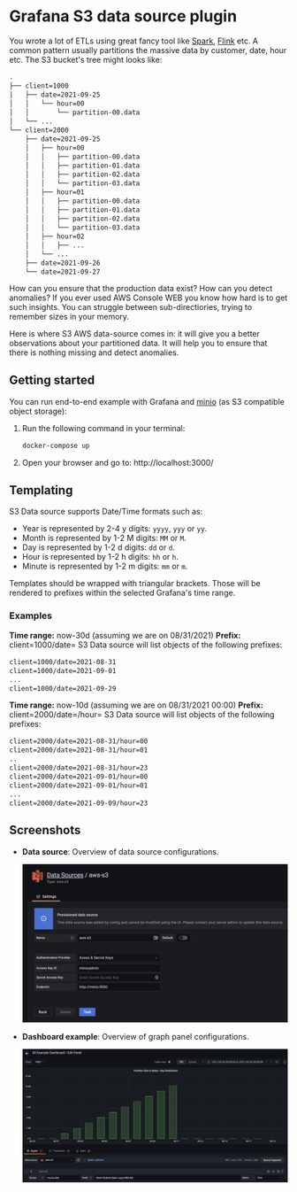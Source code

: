 # Grafana S3 data source plugin

You wrote a lot of ETLs using great fancy tool like [Spark](https://spark.apache.org/), [Flink](https://flink.apache.org/) etc. A common pattern usually partitions the massive data by customer, date, hour etc. The S3 bucket's tree might looks like:
```
.
├── client=1000
|   ├── date=2021-09-25
│   │   └── hour=00
│   │       └── partition-00.data
│   └── ...
└── client=2000
    ├── date=2021-09-25
    │   ├── hour=00
    │   │   ├── partition-00.data
    │   │   ├── partition-01.data
    │   │   ├── partition-02.data
    │   │   └── partition-03.data
    │   ├── hour=01
    │   │   ├── partition-00.data
    │   │   ├── partition-01.data
    │   │   ├── partition-02.data
    │   │   └── partition-03.data
    │   ├── hour=02
    │   │   ├── ...
    │   └── ... 
    ├── date=2021-09-26
    └── date=2021-09-27
```

How can you ensure that the production data exist?
How can you detect anomalies?
If you ever used AWS Console WEB you know how hard is to get such insights. You can struggle between sub-directiories, trying to remember sizes in your memory.

Here is where S3 AWS data-source comes in: it will give you a better observations about your partitioned data.
It will help you to ensure that there is nothing missing and detect anomalies.  


## Getting started

You can run end-to-end example with Grafana and [minio](https://min.io/) (as S3 compatible object storage): 

1. Run the following command in your terminal:

   ```bash
   docker-compose up
   ```

2. Open your browser and go to: http://localhost:3000/

## Templating
S3 Data source supports Date/Time formats such as:
- Year is represented by 2-4 y digits: `yyyy`, `yyy` or `yy`.
- Month is represented by 1-2 M digits: `MM` or `M`.
- Day is represented by 1-2 d digits: `dd` or `d`.
- Hour is represented by 1-2 h digits: `hh` or `h`.
- Minute is represented by 1-2 m digits: `mm` or `m`.

Templates should be wrapped with triangular brackets. Those will be rendered to prefixes within the selected Grafana's time range.

### Examples
**Time range:** now-30d (assuming we are on 08/31/2021)
**Prefix:** client=1000/date=<yyyy-MM-dd>
S3 Data source will list objects of the following prefixes:
```
client=1000/date=2021-08-31
client=1000/date=2021-09-01
...
client=1000/date=2021-09-29
```

**Time range:** now-10d (assuming we are on 08/31/2021 00:00)
**Prefix:** client=2000/date=<yyyy-MM-dd>/hour=<hh>
S3 Data source will list objects of the following prefixes:
```
client=2000/date=2021-08-31/hour=00
client=2000/date=2021-08-31/hour=01
..
client=2000/date=2021-08-31/hour=23
client=2000/date=2021-09-01/hour=00
client=2000/date=2021-09-01/hour=01
...
client=2000/date=2021-09-09/hour=23
```

## Screenshots

- **Data source**: Overview of data source configurations.

  ![Data source](https://raw.githubusercontent.com/org-insights/aws-s-3/master/src/screenshots/datasource-configurations.png)

- **Dashboard example**: Overview of graph panel configurations.

  ![Data source](https://raw.githubusercontent.com/org-insights/aws-s-3/master/src/screenshots/dashboard-example-1.png)
